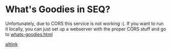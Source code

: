 # What's Goodies in SEQ?

Unfortunately, due to CORS this service is not working :(. If you want to run it locally, you can just set up a webserver with the proper CORS stuff and go to <a href="../Whats-Goodies.html" download>whats-goodies.html</a>

<a href="../Whats-Goodies.html">altlink</a>